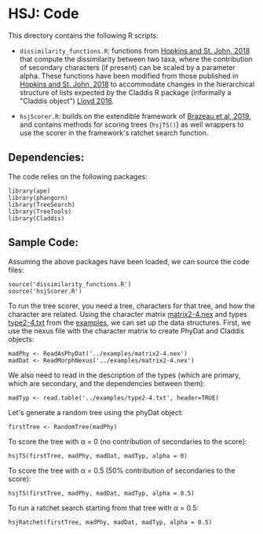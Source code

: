 # HSJ:  Code #

This directory contains the following R scripts:

+ `dissimilarity_functions.R`:  functions from [Hopkins and St. John, 2018](https://doi.org/10.1098/rspb.2018.1784) that compute the dissimilarity between two taxa, where the contribution of secondary characters (if present) can be scaled by a parameter alpha.  These functions have been modified from those published in [Hopkins and St. John, 2018](https://doi.org/10.1098/rspb.2018.1784) to accommodate changes in the hierarchical structure of lists expected by the Claddis R package (informally a "Claddis object") [Lloyd 2016](https://doi.org/10.1111/bij.12746).

+ `hsjScorer.R`: builds on the extendible framework of [Brazeau et al, 2019.](https://doi.org/10.1093/sysbio/syy083) and contains methods for scoring trees (`hsjTS()`) as well wrappers to use the scorer in the framework's ratchet search function.

## Dependencies: ##

The code relies on the following packages:

```
library(ape)
library(phangorn)
library(TreeSearch)
library(TreeTools)
library(Claddis)
```

## Sample Code: ##

Assuming the above packages have been loaded, we can source the code files:
```
source('dissimilarity_functions.R')
source('hsjScorer.R')
```
To run the tree scorer, you need a tree, characters for that tree, and how the character are related.   Using the character matrix [matrix2-4.nex](../examples/matrix2-4.nex) and types [type2-4.txt](../examples/type2-4.txt) from the [examples](../examples), we can set up the data structures.  First, we use the nexus file with the character matrix to create PhyDat and Claddis objects:
```
madPhy <- ReadAsPhyDat('../examples/matrix2-4.nex')
madDat <- ReadMorphNexus('../examples/matrix2-4.nex')
```
We also need to read in the description of the types (which are primary, which are secondary, and the dependencies between them):
```
madTyp <- read.table('../examples/type2-4.txt', header=TRUE)
```
Let's generate a random tree using the phyDat object:
```
firstTree <- RandomTree(madPhy)
```
To score the tree with &alpha; = 0 (no contribution of secondaries to the score):
```
hsjTS(firstTree, madPhy, madDat, madTyp, alpha = 0)
```
To score the tree with &alpha; = 0.5 (50% contribution of secondaries to the score):
```
hsjTS(firstTree, madPhy, madDat, madTyp, alpha = 0.5)
```
To run a ratchet search starting from that tree with &alpha; = 0.5:
```
hsjRatchet(firstTree, madPhy, madDat, madTyp, alpha = 0.5)
```
